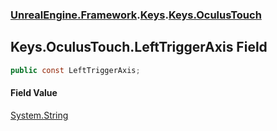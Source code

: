### [UnrealEngine.Framework](./UnrealEngine-Framework.md 'UnrealEngine.Framework').[Keys](./UnrealEngine-Framework-Keys.md 'UnrealEngine.Framework.Keys').[Keys.OculusTouch](./UnrealEngine-Framework-Keys-OculusTouch.md 'UnrealEngine.Framework.Keys.OculusTouch')
## Keys.OculusTouch.LeftTriggerAxis Field
  
```csharp
public const LeftTriggerAxis;
```
#### Field Value
[System.String](https://docs.microsoft.com/en-us/dotnet/api/System.String 'System.String')  
